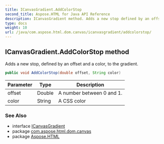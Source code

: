 ```yaml
---
title: ICanvasGradient.AddColorStop
second_title: Aspose.HTML for Java API Reference
description: ICanvasGradient method. Adds a new stop defined by an offset and a color to the gradient
type: docs
weight: 10
url: /java/com.aspose.html.dom.canvas/icanvasgradient/addcolorstop/
---
```

## ICanvasGradient.AddColorStop method

Adds a new stop, defined by an offset and a color, to the gradient.

```java
public void AddColorStop(double offset, String color)
```

| Parameter | Type | Description |
| --- | --- | --- |
| offset | Double | A number between 0 and 1. |
| color | String | A CSS color |

### See Also

* interface [ICanvasGradient](../)
* package [com.aspose.html.dom.canvas](../../../com.aspose.html.dom.canvas/)
* package [Aspose.HTML](../../../)
